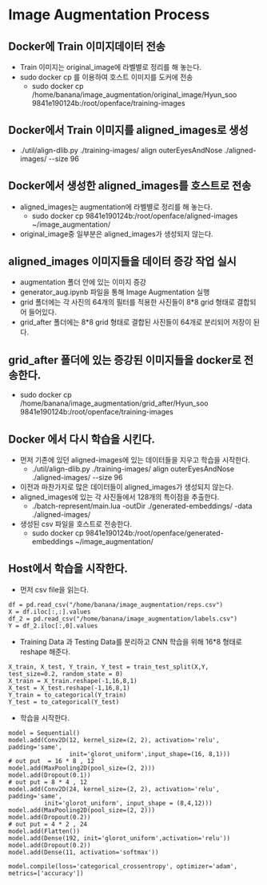 # Image Augmentation Process

## Docker에 Train 이미지데이터 전송 
* Train 이미지는 original_image에 라벨별로 정리를 해 놓는다.
* sudo docker cp 를 이용하여 호스트 이미지를 도커에 전송
	* sudo docker cp /home/banana/image_augmentation/original_image/Hyun_soo 9841e190124b:/root/openface/training-images

## Docker에서 Train 이미지를 aligned_images로 생성
* ./util/align-dlib.py ./training-images/ align outerEyesAndNose ./aligned-images/ --size 96

## Docker에서 생성한 aligned_images를 호스트로 전송
* aligned_images는 augmentation에 라벨별로 정리를 해 놓는다.
	* sudo docker cp 9841e190124b:/root/openface/aligned-images ~/image_augmentation/
* original_image중 일부분은 aligned_images가 생성되지 않는다.

## aligned_images 이미지들을 데이터 증강 작업 실시
* augmentation 폴더 안에 있는 이미지 증강
* generator_aug.ipynb 파일을 통해 Image Augmentation 실행
* grid 폴더에는 각 사진의 64개의 필터를 적용한 사진들이 8*8 grid 형태로 결합되어 들어있다.
* grid_after 폴더에는 8*8 grid 형태로 결합된 사진들이 64개로 분리되어 저장이 된다.

## grid_after 폴더에 있는 증강된 이미지들을 docker로 전송한다.
* sudo docker cp /home/banana/image_augmentation/grid_after/Hyun_soo 9841e190124b:/root/openface/training-images

## Docker 에서 다시 학습을 시킨다.
* 먼저 기존에 있던 aligned-images에 있는 데이터들을 지우고  학습을 시작한다.
	* ./util/align-dlib.py ./training-images/ align outerEyesAndNose ./aligned-images/ --size 96
* 이전과 마찬가지로 많은 데이터들이  aligned_images가 생성되지 않는다.
*  aligned_images에 있는 각 사진들에서 128개의 특이점을 추출한다.
	* ./batch-represent/main.lua -outDir ./generated-embeddings/ -data ./aligned-images/
* 생성된 csv 파일을 호스트로 전송한다.
	* sudo docker cp 9841e190124b:/root/openface/generated-embeddings ~/image_augmentation/

## Host에서 학습을 시작한다.
* 먼저 csv file을 읽는다.
```
df = pd.read_csv("/home/banana/image_augmentation/reps.csv")
X = df.iloc[:,:].values
df_2 = pd.read_csv("/home/banana/image_augmentation/labels.csv")
Y = df_2.iloc[:,0].values
```

* Training Data 과 Testing Data를 분리하고 CNN 학습을 위해 16*8 형태로 reshape 해준다.
```
X_train, X_test, Y_train, Y_test = train_test_split(X,Y, test_size=0.2, random_state = 0)
X_train = X_train.reshape(-1,16,8,1)
X_test = X_test.reshape(-1,16,8,1)
Y_train = to_categorical(Y_train)
Y_test = to_categorical(Y_test)
```

* 학습을 시작한다.
```
model = Sequential()
model.add(Conv2D(12, kernel_size=(2, 2), activation='relu', padding='same', 
                 init='glorot_uniform',input_shape=(16, 8,1)))
# out put  = 16 * 8 , 12
model.add(MaxPooling2D(pool_size=(2, 2)))
model.add(Dropout(0.1))
# out put = 8 * 4 , 12
model.add(Conv2D(24, kernel_size=(2, 2), activation='relu', padding='same',
          init='glorot_uniform', input_shape = (8,4,12)))
model.add(MaxPooling2D(pool_size=(2, 2)))
model.add(Dropout(0.2))
# out put = 4 * 2 , 24
model.add(Flatten())
model.add(Dense(192, init='glorot_uniform',activation='relu'))
model.add(Dropout(0.2))
model.add(Dense(11, activation='softmax'))
                
model.compile(loss='categorical_crossentropy', optimizer='adam', metrics=['accuracy'])
```
